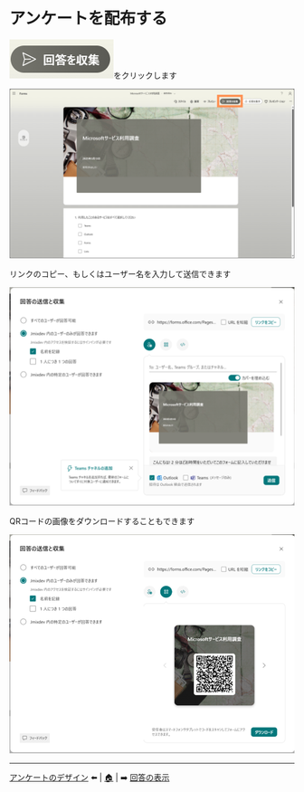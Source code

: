 # アンケートを配布する

![alt text](img/スライド18の画像.png)をクリックします

![alt text](img/スライド18の画像2.png)

リンクのコピー、もしくはユーザー名を入力して送信できます

![alt text](img/スライド19の画像.png)

QRコードの画像をダウンロードすることもできます

![alt text](img/スライド19の画像2.png)

---
[アンケートのデザイン](./04_design.md) ⬅️ | [🏠](00_README.md) | ➡️ [回答の表示](./06_showtheanswer.md)